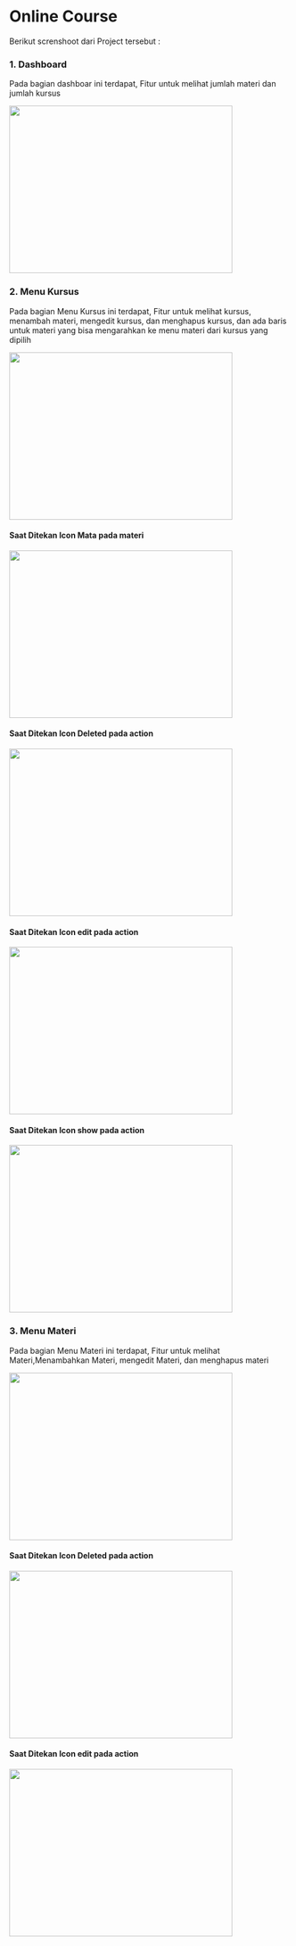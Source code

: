<h1>Online Course</h1>
Berikut screnshoot dari Project tersebut :
<br>
<h3>1. Dashboard</h3>
<p>Pada bagian dashboar ini terdapat, Fitur untuk melihat jumlah materi dan jumlah kursus </p>
<img src="https://github.com/matzgans/online-course/assets/107374954/b3b6d1fd-efd1-4abf-b85a-9112cd9620f9.jpg" width="400" height="300">
<br>
<h3>2. Menu Kursus</h3>
<p>Pada bagian Menu Kursus ini terdapat, Fitur untuk melihat kursus, menambah materi, mengedit kursus, dan menghapus kursus, dan ada baris untuk materi yang bisa mengarahkan ke menu materi dari kursus yang dipilih </p>
<img src="https://github.com/matzgans/online-course/assets/107374954/610b6bd6-c9d8-4e29-9173-8179e953df76.jpg" width="400" height="300">
<br>
<h4>Saat Ditekan Icon Mata pada materi</h4>
<img src="https://github.com/matzgans/online-course/assets/107374954/9c5db76b-79c5-4a6c-b84c-661e8bb6007a.jpg" width="400" height="300">
<br>
<h4>Saat Ditekan Icon Deleted pada action</h4>
<img src="https://github.com/matzgans/online-course/assets/107374954/035e9483-8e83-4c46-b8b1-b4c71cb44010.jpg" width="400" height="300">
<br>
<h4>Saat Ditekan Icon edit pada action</h4>
<img src="https://github.com/matzgans/online-course/assets/107374954/d2828f49-2a9b-4654-a74d-d601de93c201.jpg" width="400" height="300">
<br>
<h4>Saat Ditekan Icon show pada action</h4>
<img src="https://github.com/matzgans/online-course/assets/107374954/55d482f2-cb00-453d-85a3-99846a96cffa.jpg" width="400" height="300">
<br>
<h3>3. Menu Materi</h3>
<p>Pada bagian Menu Materi ini terdapat, Fitur untuk melihat Materi,Menambahkan Materi, mengedit Materi, dan menghapus materi </p>
<img src="https://github.com/matzgans/online-course/assets/107374954/15330f0f-8472-4cb6-b488-2e35b479d5d8.jpg" width="400" height="300">
<br>
<h4>Saat Ditekan Icon Deleted pada action</h4>
<img src="https://github.com/matzgans/online-course/assets/107374954/035e9483-8e83-4c46-b8b1-b4c71cb44010.jpg" width="400" height="300">
<br>
<h4>Saat Ditekan Icon edit pada action</h4>
<img src="https://github.com/matzgans/online-course/assets/107374954/d2828f49-2a9b-4654-a74d-d601de93c201.jpg" width="400" height="300">
